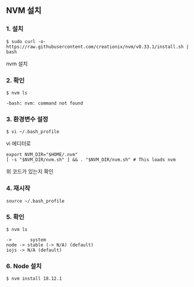 ## NVM 설치

### 1. 설치
```
$ sudo curl -o- https://raw.githubusercontent.com/creationix/nvm/v0.33.1/install.sh | bash
```
nvm 설치

### 2. 확인
```
$ nvm ls

-bash: nvm: command not found
```

### 3. 환경변수 설정
```
$ vi ~/.bash_profile
```
vi 에디터로

```
export NVM_DIR="$HOME/.nvm"
[ -s "$NVM_DIR/nvm.sh" ] && . "$NVM_DIR/nvm.sh" # This loads nvm
```
위 코드가 있는지 확인

### 4. 재시작
```
source ~/.bash_profile
```

### 5. 확인
```
$ nvm ls
```

```
->       system
node -> stable (-> N/A) (default)
iojs -> N/A (default)
```

### 6. Node 설치
```
$ nvm install 18.12.1
```